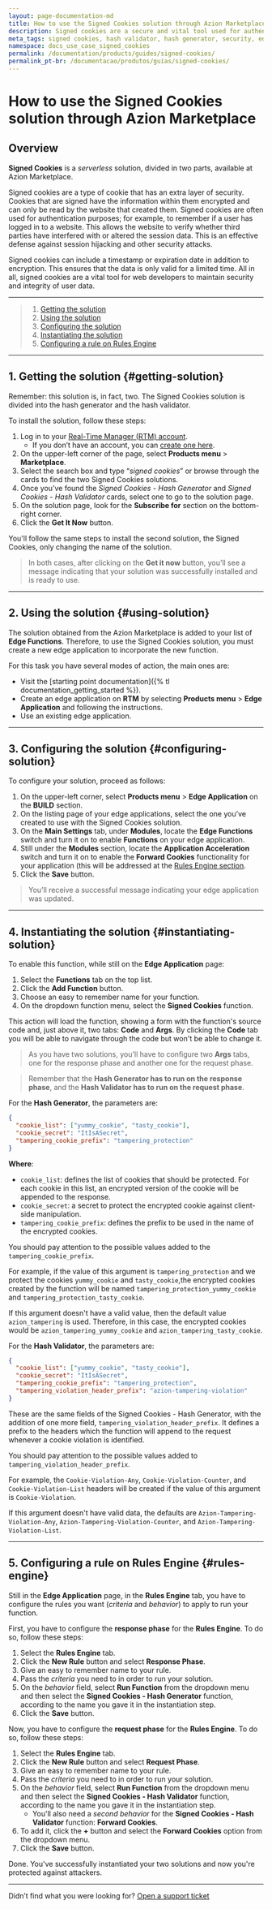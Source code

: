 ```yaml
---
layout: page-documentation-md
title: How to use the Signed Cookies solution through Azion Marketplace
description: Signed cookies are a secure and vital tool used for authentication purposes for web developers that encrypt information and ensure session data integrity.
meta_tags: signed cookies, hash validator, hash generator, security, edge computing
namespace: docs_use_case_signed_cookies
permalink: /documentation/products/guides/signed-cookies/
permalink_pt-br: /documentacao/produtos/guias/signed-cookies/
---
```


# How to use the Signed Cookies solution through Azion Marketplace

## Overview

**Signed Cookies** is a *serverless* solution, divided in two parts, available at Azion Marketplace.

Signed cookies are a type of cookie that has an extra layer of security. Cookies that are signed have the information within them encrypted and can only be read by the website that created them. Signed cookies are often used for authentication purposes; for example, to remember if a user has logged in to a website. This allows the website to verify whether third parties have interfered with or altered the session data. This is an effective defense against session hijacking and other security attacks.

Signed cookies can include a timestamp or expiration date in addition to encryption. This ensures that the data is only valid for a limited time. All in all, signed cookies are a vital tool for web developers to maintain security and integrity of user data.

---

> 1. [Getting the solution](#getting-solution)
> 2. [Using the solution](#using-solution)
> 3. [Configuring the solution](#config-solution)
> 4. [Instantiating the solution](#instantiate-solution)
> 5. [Configuring a rule on Rules Engine](#rules-engine)

---

## 1. Getting the solution {#getting-solution}

Remember: this solution is, in fact, two. The Signed Cookies solution is divided into the hash generator and the hash validator.

To install the solution, follow these steps:

1. Log in to your [Real-Time Manager (RTM) account](https://manager.azion.com/).
    - If you don’t have an account, you can [create one here](https://sso.azion.com/).
2. On the upper-left corner of the page, select **Products menu** > **Marketplace**.
3. Select the search box and type “*signed cookies*” or browse through the cards to find the two Signed Cookies solutions.
3. Once you’ve found the *Signed Cookies - Hash Generator* and *Signed Cookies - Hash Validator* cards, select one to go to the solution page.
4. On the solution page, look for the **Subscribe for** section on the bottom-right corner.
5. Click the **Get It Now** button.

You'll follow the same steps to install the second solution, the Signed Cookies, only changing the name of the solution.

> In both cases, after clicking on the **Get it now** button, you’ll see a message indicating that your solution was successfully installed and is ready to use.

---

## 2. Using the solution {#using-solution}

The solution obtained from the Azion Marketplace is added to your list of **Edge Functions**. Therefore, to use the Signed Cookies solution, you must create a new edge application to incorporate the new function.

For this task you have several modes of action, the main ones are:

- Visit the [starting point documentation]({% tl documentation_getting_started %}). 
- Create an edge application on **RTM** by selecting **Products menu** > **Edge Application** and following the instructions.
- Use an existing edge application.

---

## 3. Configuring the solution {#configuring-solution}

To configure your solution, proceed as follows:

1. On the upper-left corner, select **Products menu** > **Edge Application** on the **BUILD** section.
2. On the listing page of your edge applications, select the one you’ve created to use with the Signed Cookies solution.
3. On the **Main Settings** tab, under **Modules**, locate the **Edge Functions** switch and turn it on to enable **Functions** on your edge application.
4. Still under the **Modules** section, locate the **Application Acceleration** switch and turn it on to enable the **Forward Cookies** functionality for your application (this will be addressed at the [Rules Engine section](#rules-engine).
4. Click the **Save** button.

> You’ll receive a successful message indicating your edge application was updated.

---

## 4. Instantiating the solution {#instantiating-solution}

To enable this function, while still on the **Edge Application** page:

1. Select the **Functions** tab on the top list.
2. Click the **Add Function** button.
3. Choose an easy to remember name for your function.
4. On the dropdown function menu, select the **Signed Cookies** function.

This action will load the function, showing a form with the function's source code and, just above it, two tabs: **Code** and **Args**. By clicking the **Code** tab you will be able to navigate through the code but won't be able to change it.

> As you have two solutions, you'll have to configure two **Args** tabs, one for the response phase and another one for the request phase.

> Remember that the **Hash Generator has to run on the response phase**, and the **Hash Validator has to run on the request phase**.

For the **Hash Generator**, the parameters are:

```JSON
{
  "cookie_list": ["yummy_cookie", "tasty_cookie"],
  "cookie_secret": "ItIsASecret",
  "tampering_cookie_prefix": "tampering_protection"
}
```

**Where**:
- `cookie_list`: defines the list of cookies that should be protected. For each cookie in this list, an encrypted version of the cookie will be appended to the response.
- `cookie_secret`: a secret to protect the encrypted cookie against client-side manipulation.
- `tampering_cookie_prefix`: defines the prefix to be used in the name of the encrypted cookies.

You should pay attention to the possible values added to the `tampering_cookie_prefix`. 

For example, if the value of this argument is `tampering_protection` and we protect the cookies `yummy_cookie` and `tasty_cookie`,the encrypted cookies created by the function will be named `tampering_protection_yummy_cookie` and `tampering_protection_tasty_cookie`.

If this argument doesn't have a valid value, then the default value `azion_tampering` is used. Therefore, in this case, the encrypted cookies would be `azion_tampering_yummy_cookie` and `azion_tampering_tasty_cookie`.

For the **Hash Validator**, the parameters are:

```JSON
{
  "cookie_list": ["yummy_cookie", "tasty_cookie"],
  "cookie_secret": "ItIsASecret",
  "tampering_cookie_prefix": "tampering_protection",
  "tampering_violation_header_prefix": "azion-tampering-violation"
}
```

These are the same fields of the Signed Cookies - Hash Generator, with the addition of one more field, `tampering_violation_header_prefix`. It defines a prefix to the headers which the function will append to the request whenever a cookie violation is identified.

You should pay attention to the possible values added to `tampering_violation_header_prefix`. 

For example, the `Cookie-Violation-Any`, `Cookie-Violation-Counter`, and `Cookie-Violation-List` headers will be created if the value of this argument is `Cookie-Violation`.

If this argument doesn't have valid data, the defaults are `Azion-Tampering-Violation-Any`, `Azion-Tampering-Violation-Counter`, and `Azion-Tampering-Violation-List`.

---

## 5. Configuring a rule on Rules Engine {#rules-engine}

Still in the **Edge Application** page, in the **Rules Engine** tab, you have to configure the rules you want (*criteria* and *behavior*) to apply to run your function.

First, you have to configure the **response phase** for the **Rules Engine**. To do so, follow these steps:

1. Select the **Rules Engine** tab.
2. Click the **New Rule** button and select **Response Phase**.
3. Give an easy to remember name to your rule.
4. Pass the *criteria* you need to in order to run your solution.
5. On the *behavior* field, select **Run Function** from the dropdown menu and then select the **Signed Cookies - Hash Generator** function, according to the name you gave it in the instantiation step.
6. Click the **Save** button.

Now, you have to configure the **request phase** for the **Rules Engine**. To do so, follow these steps:

1. Select the **Rules Engine** tab.
2. Click the **New Rule** button and select **Request Phase**.
3. Give an easy to remember name to your rule.
4. Pass the *criteria* you need to in order to run your solution.
5. On the *behavior* field, select **Run Function** from the dropdown menu and then select the **Signed Cookies - Hash Validator** function, according to the name you gave it in the instantiation step.
    - You'll also need a *second behavior* for the **Signed Cookies - Hash Validator** function: **Forward Cookies**. 
6. To add it, click the **+** button and select the **Forward Cookies** option from the dropdown menu.
7. Click the **Save** button.

Done. You've successfully instantiated your two solutions and now you're protected against attackers.

---

Didn’t find what you were looking for? [Open a support ticket](https://tickets.azion.com/)
